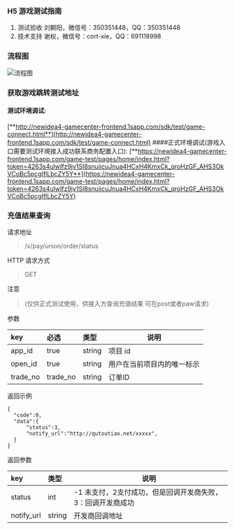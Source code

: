 ### H5 游戏测试指南
1. 测试验收 刘朝阳，微信号：350351448，QQ：350351448
2. 技术支持 谢权，微信号：cort-xie，QQ：691118998
### 流程图
![流程图](/out/sequence/test.png "流程图")

### 获取游戏跳转测试地址
#### 测试环境调试:
[**http://newidea4-gamecenter-frontend.1sapp.com/sdk/test/game-connect.html**](http://newidea4-gamecenter-frontend.1sapp.com/sdk/test/game-connect.html)
####正式环境调试(游戏入口需要测试环境接入成功联系商务配置入口):
[**https://newidea4-gamecenter-frontend.1sapp.com/game-test/pages/home/index.html?token=4263s4uIwIfz9jv1SI8snuijcuJnua4HCxH4KmxCk_qroHzGF_AHS3OkVCoBc5pcgIflLbcZY5Y**](https://newidea4-gamecenter-frontend.1sapp.com/game-test/pages/home/index.html?token=4263s4uIwIfz9jv1SI8snuijcuJnua4HCxH4KmxCk_qroHzGF_AHS3OkVCoBc5pcgIflLbcZY5Y)

### 充值结果查询
请求地址
> /x/pay/union/order/status

HTTP 请求方式
> GET

注意
> (仅供正式测试使用，供接入方查询充值结果 可在post或者paw请求)

参数

| key  | 必选 | 类型   | 说明     |
| :--- | :--- | :----- | -------- |
| app_id | true | string | 项目 id    |
| open_id | true | string | 用户在当前项目内的唯一标示 |
|trade_no |trade_no|string| 订单ID       |  
返回示例

```
{
  "code":0,
  "data":{
      "status":3,
      "notify_url":"http://qutoutiao.net/xxxxx",
  }
}
```

返回参数

| key       | 类型   | 说明                   |
| :-------- | :----- | ---------------------- |
| status  | int | -1 未支付，2支付成功，但是回调开发商失败，3：回调开发商成功             |
| notify_url | string |开发商回调地址                 |